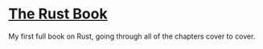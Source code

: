 # [The Rust Book](https://doc.rust-lang.org/book/) 

My first full book on Rust, going through all of the chapters cover to cover.
